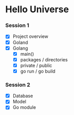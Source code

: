 # Hello Universe

### Session 1
 
- [x] Project overview
- [x] Goland
- [x] Golang
    - [x] main()
    - [x] packages / directories
    - [x] private / public
    - [x] go run / go build
  
### Session 2
- [x] Database
- [x] Model
- [x] Go module